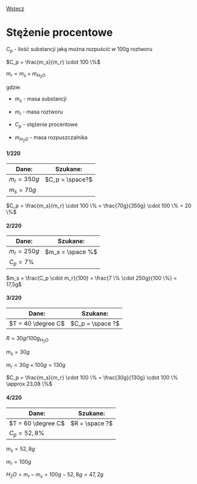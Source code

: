 [Wstecz](../chemia.md)

# Stężenie procentowe

$`C_p`$ - ilość substancji jaką można rozpuścić w 100g roztworu

$`C_p = \frac{m_s}{m_r} \cdot 100 \%`$

$`m_r = m_s + m_{H_2O}`$

gdzie:

-   $`m_s`$ - masa substancji

-   $`m_r`$ - masa roztworu

-   $`C_p`$ - stężenie procentowe

-   $`m_{H_2O}`$ - masa rozpuszczalnika

#### 1/220

| Dane:          | Szukane:          |
| -------------- | ----------------- |
| $`m_r = 350g`$ | $`C_p = \space?`$ |
| $`m_s = 70g`$  |

$`C_p = \frac{m_s}{m_r} \cdot 100 \% = \frac{70g}{350g} \cdot 100 \% = 20 \%`$

#### 2/220

| Dane:          | Szukane:           |
| -------------- | ------------------ |
| $`m_r = 250g`$ | $`m_s = \space %`$ |
| $`C_p = 7 \%`$ |

$`m_s = \frac{C_p \cdot m_r}{100} = \frac{7 \% \cdot 250g}{100 \%} = 17,5g`$

#### 3/220

| Dane:                | Szukane:           |
| -------------------- | ------------------ |
| $`T = 40 \degree C`$ | $`C_p = \space ?`$ |

$`R = 30g/100g_{H_2O}`$

$`m_s = 30g`$

$`m_r = 30g + 100g = 130g`$

$`C_p = \frac{m_s}{m_r} \cdot 100 \% = \frac{30g}{130g} \cdot 100 \% \approx 23,08 \%`$

#### 4/220

| Dane:                | Szukane:         |
| -------------------- | ---------------- |
| $`T = 60 \degree C`$ | $`R = \space ?`$ |
| $`C_p = 52,8 \%`$    |

$`m_s = 52,8g`$

$`m_r = 100g`$

$`H_2O = m_r - m_s = 100g - 52,8g = 47,2g`$

